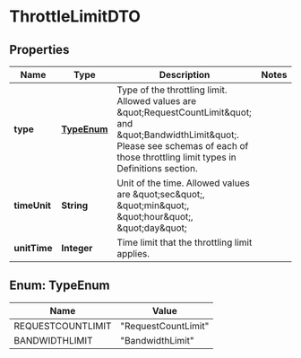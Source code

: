 
# ThrottleLimitDTO

## Properties
Name | Type | Description | Notes
------------ | ------------- | ------------- | -------------
**type** | [**TypeEnum**](#TypeEnum) | Type of the throttling limit. Allowed values are \&quot;RequestCountLimit\&quot; and \&quot;BandwidthLimit\&quot;. Please see schemas of each of those throttling limit types in Definitions section.  | 
**timeUnit** | **String** | Unit of the time. Allowed values are \&quot;sec\&quot;, \&quot;min\&quot;, \&quot;hour\&quot;, \&quot;day\&quot; | 
**unitTime** | **Integer** | Time limit that the throttling limit applies. | 


<a name="TypeEnum"></a>
## Enum: TypeEnum
Name | Value
---- | -----
REQUESTCOUNTLIMIT | &quot;RequestCountLimit&quot;
BANDWIDTHLIMIT | &quot;BandwidthLimit&quot;



